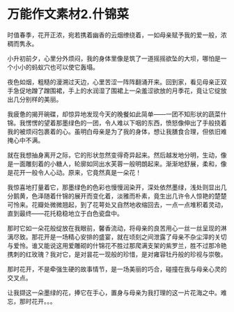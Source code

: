 # 万能作文素材2.什锦菜

时值春季，花开正浓，宛若携着幽香的云烟缭绕着，一如母亲赋予我的爱一般，浓稠而隽永。

小升初前夕，心里分外烦闷，我的身体里像是筑了一道摇摇欲坠的大坝，哪怕是一个小小的蚂蚁穴也可以使它轰塌。

夜色如烟，粗糙的漫溯过天边，心里苦涩一阵阵翻涌开来。回到家，看见母亲正双手急促地蹭了蹭围裙，手上的水润湿了围裙上一朵羞涩欲放的月季花，竟让它绽放出几分别样的美丽。

我疲惫的揭开碗碟，却惊异地发现今天的晚餐如此简单——一团不知形状的蔬菜什锦。我愣愣的望着那墨绿色的一团，令人难以下咽的东西，愤怒像伸出了手般挠着我的被烦闷包裹着的心。虽明白母亲是为了我的身体，想让我膳食合理，但依旧难掩心中不满。

就在我想抽身离开之际，它的形状忽然变得奇异起来。然后越发地分明，生动，像是一面雕刻着的小糖人，轮廓如同出水芙蓉一般明朗起来。渐渐地舒展，柔和，像是花开一般令人心动。原来，它竟然真是一朵花！

我惊喜地打量着它，那墨绿色的色彩也慢慢润染开，深处依然墨绿，浅处则显出几分鹅黄，色泽随着什锦的展开而变化着，淡雅而朴素，竟生出几许令人惊艳的楚楚可怜来。花瓣处微微翘起，到了花萼处又自然地收缩回去，一点一点堆积着灵动，直到最终——花托稳稳地立于白色瓷盘中。

那时它如一朵花般绽放在我眼前，馨香流动，将母亲的良苦用心一丝一丝呈现的淋漓尽致。那花开是一场精心安排的盛宴，就在顷刻之间泄露了母亲不杂尘滓的关切与爱怜。谁又能说这用爱雕砌的什锦花不胜过那爬满支架的紫罗兰，胜不过那冷艳携刺的红玫瑰？我对它，是对昙花一现般的珍惜，是对雍容牡丹般的珍视与崇敬。

那时花开，不是牵强生硬的故事情节，是一场美丽的巧合，碰撞在我与母亲心灵的交叉点。

让我撷这一朵墨绿的花，捧它在手心，置身与母亲为我打理的这一片花海之中。难忘，那时花开。。。

